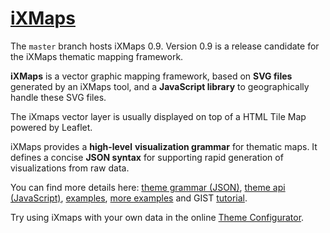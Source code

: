 # [iXMaps](https://ixmaps.com) 

The `master` branch hosts iXMaps 0.9. Version 0.9 is a release candidate for the iXMaps thematic mapping framework.

**iXMaps** is a vector graphic mapping framework, based on **SVG files** generated by an iXMaps tool, and a **JavaScript library** to geographically handle these SVG files.

The iXmaps vector layer is usually displayed on top of a HTML Tile Map powered by Leaflet.

iXMaps provides a **high-level** **visualization grammar** for thematic maps. It defines a concise **JSON syntax** for supporting rapid generation of visualizations from raw data.

You can find more details here:  [theme grammar (JSON)](http://public.ixmaps.com/docs/ixmaps_doc_themes.html), [theme api (JavaScript)](http://public.ixmaps.com/docs/jsdocs/out/index.html), [examples](http://iXMaps.com/), [more examples](http://testrc.ixmaps.com.s3-website.eu-central-1.amazonaws.com/ixmaps/index/index.html) and GIST [tutorial](http://public.ixmaps.com/docs/gist/ixmaps_gist_viewer.html#3aff1217ef8070b55b1755da4e29ce5f).

Try using iXmaps with your own data in the online [Theme Configurator](http://rc.ixmaps.com.s3-website-eu-west-1.amazonaws.com/ixmaps/ui/dispatch.htm?ui=edit).

